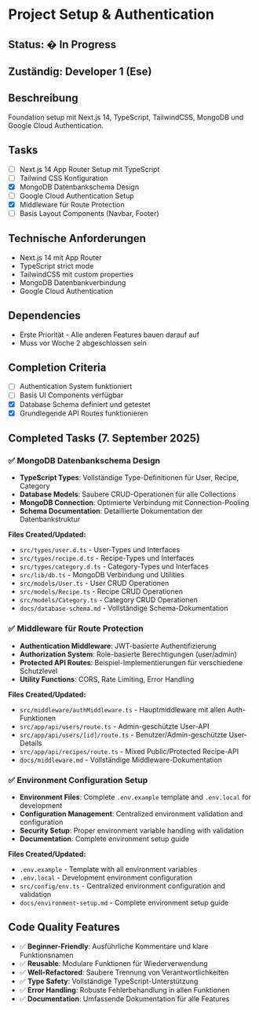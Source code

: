 # Project Setup & Authentication

## Status: � In Progress

## Zuständig: Developer 1 (Ese)

## Beschreibung
Foundation setup mit Next.js 14, TypeScript, TailwindCSS, MongoDB und Google Cloud Authentication.

## Tasks
- [ ] Next.js 14 App Router Setup mit TypeScript
- [ ] Tailwind CSS Konfiguration
- [x] MongoDB Datenbankschema Design
- [ ] Google Cloud Authentication Setup
- [x] Middleware für Route Protection
- [ ] Basis Layout Components (Navbar, Footer)

## Technische Anforderungen
- Next.js 14 mit App Router
- TypeScript strict mode
- TailwindCSS mit custom properties
- MongoDB Datenbankverbindung
- Google Cloud Authentication

## Dependencies
- Erste Priorität - Alle anderen Features bauen darauf auf
- Muss vor Woche 2 abgeschlossen sein

## Completion Criteria
- [ ] Authentication System funktioniert
- [ ] Basis UI Components verfügbar
- [x] Database Schema definiert und getestet
- [x] Grundlegende API Routes funktionieren

## Completed Tasks (7. September 2025)

### ✅ MongoDB Datenbankschema Design
- **TypeScript Types**: Vollständige Type-Definitionen für User, Recipe, Category
- **Database Models**: Saubere CRUD-Operationen für alle Collections
- **MongoDB Connection**: Optimierte Verbindung mit Connection-Pooling
- **Schema Documentation**: Detaillierte Dokumentation der Datenbankstruktur

**Files Created/Updated:**
- `src/types/user.d.ts` - User-Types und Interfaces
- `src/types/recipe.d.ts` - Recipe-Types und Interfaces  
- `src/types/category.d.ts` - Category-Types und Interfaces
- `src/lib/db.ts` - MongoDB Verbindung und Utilities
- `src/models/User.ts` - User CRUD Operationen
- `src/models/Recipe.ts` - Recipe CRUD Operationen
- `src/models/Category.ts` - Category CRUD Operationen
- `docs/database-schema.md` - Vollständige Schema-Dokumentation

### ✅ Middleware für Route Protection
- **Authentication Middleware**: JWT-basierte Authentifizierung
- **Authorization System**: Role-basierte Berechtigungen (user/admin)
- **Protected API Routes**: Beispiel-Implementierungen für verschiedene Schutzlevel
- **Utility Functions**: CORS, Rate Limiting, Error Handling

**Files Created/Updated:**
- `src/middleware/authMiddleware.ts` - Hauptmiddleware mit allen Auth-Funktionen
- `src/app/api/users/route.ts` - Admin-geschützte User-API
- `src/app/api/users/[id]/route.ts` - Benutzer/Admin-geschützte User-Details
- `src/app/api/recipes/route.ts` - Mixed Public/Protected Recipe-API
- `docs/middleware.md` - Vollständige Middleware-Dokumentation

### ✅ Environment Configuration Setup
- **Environment Files**: Complete `.env.example` template and `.env.local` for development
- **Configuration Management**: Centralized environment validation and configuration
- **Security Setup**: Proper environment variable handling with validation
- **Documentation**: Complete environment setup guide

**Files Created/Updated:**
- `.env.example` - Template with all environment variables
- `.env.local` - Development environment configuration
- `src/config/env.ts` - Centralized environment configuration and validation
- `docs/environment-setup.md` - Complete environment setup guide

## Code Quality Features
- ✅ **Beginner-Friendly**: Ausführliche Kommentare und klare Funktionsnamen
- ✅ **Reusable**: Modulare Funktionen für Wiederverwendung
- ✅ **Well-Refactored**: Saubere Trennung von Verantwortlichkeiten
- ✅ **Type Safety**: Vollständige TypeScript-Unterstützung
- ✅ **Error Handling**: Robuste Fehlerbehandlung in allen Funktionen
- ✅ **Documentation**: Umfassende Dokumentation für alle Features
